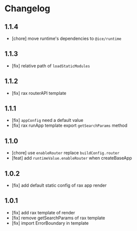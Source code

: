 # Changelog

## 1.1.4

- [chore] move runtime's dependencies to `@ice/runtime`

## 1.1.3

- [fix] relative path of `loadStaticModules`

## 1.1.2

- [fix] rax routerAPI template

## 1.1.1

- [fix] `appConfig` need a default value
- [fix] rax runApp template export `getSearchParams` method

## 1.1.0

- [chore] use `enableRouter` replace `buildConfig.router`
- [feat] add `runtimeValue.enableRouter` when createBaseApp

## 1.0.2

- [fix] add default static config of rax app render

## 1.0.1

- [fix] add rax template of render
- [fix] remove getSearchParams of rax template
- [fix] import ErrorBoundary in template
